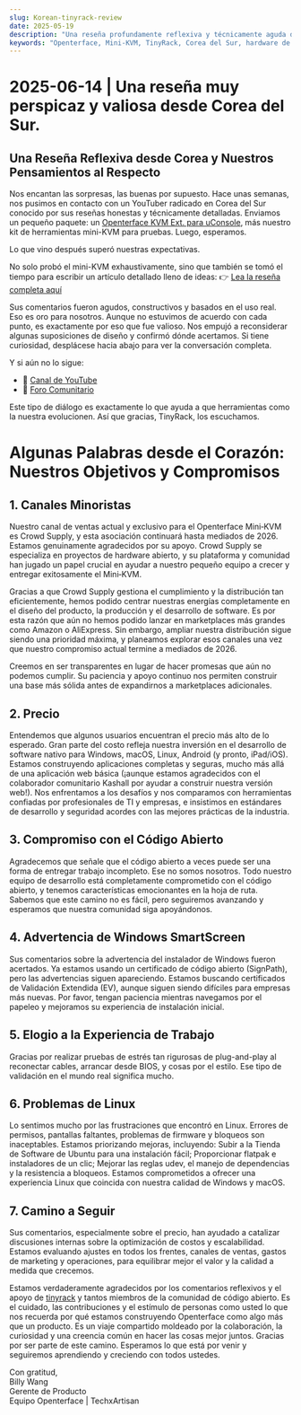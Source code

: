 ```yaml
---
slug: Korean-tinyrack-review
date: 2025-05-19
description: "Una reseña profundamente reflexiva y técnicamente aguda del Openterface Mini-KVM de la comunidad TinyRack de Corea del Sur, seguida de una respuesta transparente y sincera de nuestro equipo. Este intercambio destaca los comentarios de uso en el mundo real, nuestro compromiso con el código abierto y el viaje compartido de mejorar las herramientas a través de la colaboración comunitaria."
keywords: "Openterface, Mini-KVM, TinyRack, Corea del Sur, hardware de código abierto, USB KVM, soporte Linux, reseña comunitaria, comentarios honestos, reseña técnica, Windows KVM, respuesta de hardware abierto, Crowd Supply, GitHub, hoja de ruta de desarrollo"
---
```


# 2025-06-14 | Una reseña muy perspicaz y valiosa desde Corea del Sur.

## Una Reseña Reflexiva desde Corea y Nuestros Pensamientos al Respecto

Nos encantan las sorpresas, las buenas por supuesto. Hace unas semanas, nos pusimos en contacto con un YouTuber radicado en Corea del Sur conocido por sus reseñas honestas y técnicamente detalladas. Enviamos un pequeño paquete: un [Openterface KVM Ext. para uConsole](https://shop.techxartisan.com/products/openterface-kvm-ext-for-uconsole), más nuestro kit de herramientas mini-KVM para pruebas. Luego, esperamos.

Lo que vino después superó nuestras expectativas.

No solo probó el mini-KVM exhaustivamente, sino que también se tomó el tiempo para escribir un artículo detallado lleno de ideas:
👉 [Lea la reseña completa aquí](https://tinyrack.net/openterface-mini-kvm)

Sus comentarios fueron agudos, constructivos y basados en el uso real. Eso es oro para nosotros. Aunque no estuvimos de acuerdo con cada punto, es exactamente por eso que fue valioso. Nos empujó a reconsiderar algunas suposiciones de diseño y confirmó dónde acertamos. Si tiene curiosidad, desplácese hacia abajo para ver la conversación completa.

Y si aún no lo sigue:
- 🎥 [Canal de YouTube](https://youtube.com/@tinyrack)
- 💬 [Foro Comunitario](https://forum.tinyrack.net)

Este tipo de diálogo es exactamente lo que ayuda a que herramientas como la nuestra evolucionen. Así que gracias, TinyRack, los escuchamos.

# Algunas Palabras desde el Corazón: Nuestros Objetivos y Compromisos

## 1. Canales Minoristas
Nuestro canal de ventas actual y exclusivo para el Openterface Mini‑KVM es Crowd Supply, y esta asociación continuará hasta mediados de 2026. Estamos genuinamente agradecidos por su apoyo. Crowd Supply se especializa en proyectos de hardware abierto, y su plataforma y comunidad han jugado un papel crucial en ayudar a nuestro pequeño equipo a crecer y entregar exitosamente el Mini‑KVM.

Gracias a que Crowd Supply gestiona el cumplimiento y la distribución tan eficientemente, hemos podido centrar nuestras energías completamente en el diseño del producto, la producción y el desarrollo de software. Es por esta razón que aún no hemos podido lanzar en marketplaces más grandes como Amazon o AliExpress. Sin embargo, ampliar nuestra distribución sigue siendo una prioridad máxima, y planeamos explorar esos canales una vez que nuestro compromiso actual termine a mediados de 2026.

Creemos en ser transparentes en lugar de hacer promesas que aún no podemos cumplir. Su paciencia y apoyo continuo nos permiten construir una base más sólida antes de expandirnos a marketplaces adicionales.

## 2. Precio
Entendemos que algunos usuarios encuentran el precio más alto de lo esperado. Gran parte del costo refleja nuestra inversión en el desarrollo de software nativo para Windows, macOS, Linux, Android (y pronto, iPad/iOS). Estamos construyendo aplicaciones completas y seguras, mucho más allá de una aplicación web básica (¡aunque estamos agradecidos con el colaborador comunitario Kashall por ayudar a construir nuestra versión web!). Nos enfrentamos a los desafíos y nos comparamos con herramientas confiadas por profesionales de TI y empresas, e insistimos en estándares de desarrollo y seguridad acordes con las mejores prácticas de la industria.

## 3. Compromiso con el Código Abierto
Agradecemos que señale que el código abierto a veces puede ser una forma de entregar trabajo incompleto. Ese no somos nosotros. Todo nuestro equipo de desarrollo está completamente comprometido con el código abierto, y tenemos características emocionantes en la hoja de ruta. Sabemos que este camino no es fácil, pero seguiremos avanzando y esperamos que nuestra comunidad siga apoyándonos.

## 4. Advertencia de Windows SmartScreen
Sus comentarios sobre la advertencia del instalador de Windows fueron acertados. Ya estamos usando un certificado de código abierto (SignPath), pero las advertencias siguen apareciendo. Estamos buscando certificados de Validación Extendida (EV), aunque siguen siendo difíciles para empresas más nuevas. Por favor, tengan paciencia mientras navegamos por el papeleo y mejoramos su experiencia de instalación inicial.

## 5. Elogio a la Experiencia de Trabajo
Gracias por realizar pruebas de estrés tan rigurosas de plug-and-play al reconectar cables, arrancar desde BIOS, y cosas por el estilo. Ese tipo de validación en el mundo real significa mucho.

## 6. Problemas de Linux
Lo sentimos mucho por las frustraciones que encontró en Linux. Errores de permisos, pantallas faltantes, problemas de firmware y bloqueos son inaceptables. Estamos priorizando mejoras, incluyendo: Subir a la Tienda de Software de Ubuntu para una instalación fácil; Proporcionar flatpak e instaladores de un clic; Mejorar las reglas udev, el manejo de dependencias y la resistencia a bloqueos. Estamos comprometidos a ofrecer una experiencia Linux que coincida con nuestra calidad de Windows y macOS.

## 7. Camino a Seguir
Sus comentarios, especialmente sobre el precio, han ayudado a catalizar discusiones internas sobre la optimización de costos y escalabilidad. Estamos evaluando ajustes en todos los frentes, canales de ventas, gastos de marketing y operaciones, para equilibrar mejor el valor y la calidad a medida que crecemos.

Estamos verdaderamente agradecidos por los comentarios reflexivos y el apoyo de [tinyrack](https://www.youtube.com/@tinyrack) y tantos miembros de la comunidad de código abierto. Es el cuidado, las contribuciones y el estímulo de personas como usted lo que nos recuerda por qué estamos construyendo Openterface como algo más que un producto. Es un viaje compartido moldeado por la colaboración, la curiosidad y una creencia común en hacer las cosas mejor juntos. Gracias por ser parte de este camino. Esperamos lo que está por venir y seguiremos aprendiendo y creciendo con todos ustedes.

Con gratitud,  
Billy Wang  
Gerente de Producto  
Equipo Openterface | TechxArtisan